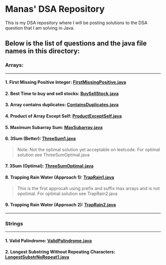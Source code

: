 # Manas' DSA Repository
This is my DSA repository where I will be posting solutions to the DSA question that I am solving in Java.

## Below is the list of questions and the java file names in this directory:
### Arrays:
---
#### 1. First Missing Positive Integer: [FirstMissingPositive.java](https://github.com/themanaskumar/DataStructure-Algorithms/blob/main/Arrays/FirstMissingPositive.java)

#### 2. Best Time to buy and sell stocks: [BuySellStock.java](https://github.com/themanaskumar/DataStructure-Algorithms/blob/main/Arrays/BuySellStock.java)

#### 3. Array contains duplicates: [ContainsDuplicates.java](https://github.com/themanaskumar/DataStructure-Algorithms/blob/main/Arrays/ContainsDuplicates.java)

#### 4. Product of Array Except Self: [ProductExceptSelf.java](https://github.com/themanaskumar/DataStructure-Algorithms/blob/main/Arrays/ProductExceptSelf.java)

#### 5. Maximum Subarray Sum: [MaxSubarray.java](https://github.com/themanaskumar/DataStructure-Algorithms/blob/main/Arrays/MaxSubarray.java)

#### 6. 3Sum (Better): [ThreeSum1.java](https://github.com/themanaskumar/DataStructure-Algorithms/blob/main/Arrays/ThreeSum1.java)
> Note: Not the optimal solution yet acceptable on leetcode. For optimal solution see ThreeSumOptimal.java

#### 7. 3Sum (Optimal): [ThreeSumOptimal.java](https://github.com/themanaskumar/DataStructure-Algorithms/blob/main/Arrays/ThreeSumOptimal.java)

#### 8. Trapping Rain Water (Approach 1): [TrapRain1.java](https://github.com/themanaskumar/DataStructure-Algorithms/blob/main/Arrays/TrapRain1.java)
> This is the first approcah using prefix and suffix max arrays and is not opotimal. For optimal solution see TrapRain2.java

#### 9. Trapping Rain Water (Approach 2): [TrapRain2.java](https://github.com/themanaskumar/DataStructure-Algorithms/blob/main/Arrays/TrapRain2.java)

---
### Strings
---
#### 1. Valid Palindrome: [ValidPalindrome.java](https://github.com/themanaskumar/DataStructure-Algorithms/blob/main/Strings/ValidPalindrome.java)

#### 2. Longest Substring Without Repeating Characters: [LongestSubstrNoRepeat1.java](https://github.com/themanaskumar/DataStructure-Algorithms/blob/main/Strings/LongestSubstrNoRepeat1.java)
<!-- > Note: Not the ooptimal solution, yet acceptable on leetcode. For optimal solution see LongestSubstrNoRepeat2.java -->